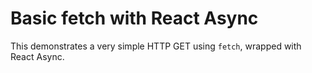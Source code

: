 # Basic fetch with React Async

This demonstrates a very simple HTTP GET using `fetch`, wrapped with React Async.
